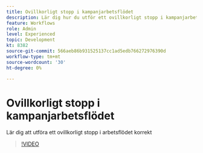 ```yaml
---
title: Ovillkorligt stopp i kampanjarbetsflödet
description: Lär dig hur du utför ett ovillkorligt stopp i kampanjarbetsflödet
feature: Workflows
role: Admin
level: Experienced
topic: Development
kt: 8382
source-git-commit: 566aeb86b931525137cc1ad5edb766272976390d
workflow-type: tm+mt
source-wordcount: '30'
ht-degree: 0%

---
```



# Ovillkorligt stopp i kampanjarbetsflödet

Lär dig att utföra ett ovillkorligt stopp i arbetsflödet korrekt

>[!VIDEO](https://video.tv.adobe.com/v/335887?quality=12)
